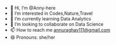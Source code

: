 - 👋 Hi, I’m @Anny-here
- 👀 I’m interested in Codes,Nature,Travel 
- 🌱 I’m currently learning Data Analytics
- 💞️ I’m looking to collaborate on Data Science 
- 📫 How to reach me annuraghav111@gmail.com
- 😄 Pronouns: she/her


<!---
Anny-here/Anny-here is a ✨ special ✨ repository because its `README.md` (this file) appears on your GitHub profile.
You can click the Preview link to take a look at your changes.
--->
